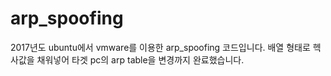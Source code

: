 # arp_spoofing
2017년도 ubuntu에서 vmware를 이용한 arp_spoofing 코드입니다.
배열 형태로 헥사값을 채워넣어 타겟 pc의 arp table을 변경까지 완료했습니다.
